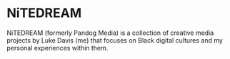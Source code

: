 # NiTEDREAM

NiTEDREAM (formerly Pandog Media) is a collection of creative media projects by Luke Davis (me) that focuses on Black digital cultures and my personal experiences within them.